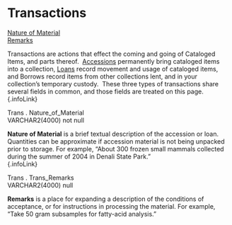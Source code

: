 # Transactions 

<div class="entry-content">

[]()

<div class="anchors">

[Nature of Material](#nature_of_material)\
[Remarks](#remarks)

</div>

Transactions are actions that effect the coming and going of Cataloged
Items, and parts thereof. 
[Accessions](http://arctosdb.org/documentation/accession/ "Accessions")
permanently bring cataloged items into a collection,
[Loans](http://arctosdb.org/documentation/loans/ "Loans") record
movement and usage of cataloged items, and Borrows record items from
other collections lent, and in your collection’s temporary custody. 
These three types of transactions share several fields in common, and
those fields are treated on this page.\
[](){.infoLink}

<div class="fldDef">

Trans . Nature\_of\_Material\
VARCHAR2(4000) not null

</div>

**Nature of Material** is a brief textual description of the accession
or loan. Quantities can be approximate if accession material is not
being unpacked prior to storage. For example, “About 300 frozen small
mammals collected during the summer of 2004 in Denali State Park.”\
[](){.infoLink}

<div class="fldDef">

Trans . Trans\_Remarks\
VARCHAR2(4000) null

</div>

**Remarks** is a place for expanding a description of the conditions of
acceptance, or for instructions in processing the material. For example,
“Take 50 gram subsamples for fatty-acid analysis.”
